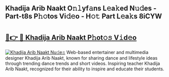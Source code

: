 ## Khadija Arib Naakt O𝚗𝚕yf𝚊ns L𝚎a𝚔ed N𝚞𝚍es - Part-t8s P𝚑𝚘tos Vi𝚍𝚎o - H𝚘𝚝 Part L𝚎a𝚔s 8iCYW

# <h2><a href="http://kf2t8t.oniu.top/?m=Khadija+Arib+Naakt">🔗👉 🔴 Khadija Arib Naakt P𝚑ot𝚘𝚜 V𝚒d𝚎o</a></h2>

[![Khadija Arib Naakt Nu𝚍e𝚜](https://i.imgur.com/0qMVB7G.gif)](http://kf2t8t.oniu.top/?m=Khadija+Arib+Naakt)
Web-based entertainer and multimedia designer Khadija Arib Naakt, known for sharing dance and lifestyle ideas through trending dance trends and short videos. Inspiring teacher Khadija Arib Naakt, recognized for their ability to inspire and educate their students.  

